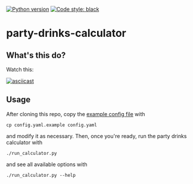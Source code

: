 [![Python version](https://img.shields.io/badge/python-3.6%20|%203.7-blue.svg)](https://github.com/mwiens91/party-drinks-calculator)
[![Code style: black](https://img.shields.io/badge/code%20style-black-000000.svg)](https://github.com/ambv/black)

# party-drinks-calculator

## What's this do?

Watch this:

[![asciicast](https://asciinema.org/a/217351.svg)](https://asciinema.org/a/217351)

## Usage

After cloning this repo, copy the [example config
file](config.yaml.example) with

```
cp config.yaml.example config.yaml
```

and modify it as necessary. Then, once you're ready, run the party
drinks calculator with

```
./run_calculator.py
```

and see all available options with

```
./run_calculator.py --help
```
